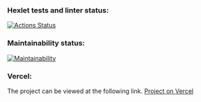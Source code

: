 ### Hexlet tests and linter status:

[![Actions Status](https://github.com/lusorich/frontend-project-lvl3/workflows/hexlet-check/badge.svg)](https://github.com/lusorich/frontend-project-lvl3/actions)

### Maintainability status:

[![Maintainability](https://api.codeclimate.com/v1/badges/f0a0c5f13753f3efc56c/maintainability)](https://codeclimate.com/github/lusorich/frontend-project-lvl3/maintainability)

### Vercel:

The project can be viewed at the following link. [Project on Vercel](https://frontend-project-lvl3-qcz87xw54-lusorich.vercel.app/)
